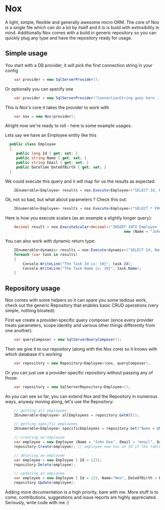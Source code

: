 Nox
===

A light, simple, flexible and generally awesome micro ORM.
The core of Nox is a single file which can do a lot by itself and it is is build with extinsibility in mind.
Additionally Nox comes with a build in generic repository so you can quickly plug any type and have the repository
ready for usage.

Simple usage
------------
You start with a DB provider, it will pick the first connection string in your config

```cs
	var provider = new SqlServerProvider();
```

Or optionally you can specify one

```cs
	var provider = new SqlServerProvider("ConnectionString goes here ...");
```

This is Nox's core it takes the provider to work with

```cs
	var nox = new Nox(provider);
```

Alright now we're ready to roll - here is some example usages:

Lets say we have an Employee entity like this

```cs
  public class Employee
  {
     public long Id { get; set; }
     public string Name { get; set; }
     public string Email { get; set; }
     public DateTime DateOfBirth { get; set; }
  }
```
           
We could execute this query and it will map for us the results as expected

```cs
	IEnumerable<Employee> results = nox.Execute<Employee>("SELECT Id, Name, Email, DateOfBirth FROM Employee");
```

Ok, not so bad, but what about parameters ? Check this out:

```cs
	IEnumerable<Employee> results = nox.Execute<Employee>("SELECT * FROM Employee WHERE Id = @Id",	new {Id = 123});
```

Here is how you execute scalars (as an example a slightly longer query):

```cs
	decimal result = nox.ExecuteScalar<decimal>("INSERT INTO Employee (Name, Email, DateOfBirth) VALUES (@Name, @Email, @DateOfBirth) SELECT SCOPE_IDENTITY()", 
													  new {Name = "John Doe", Email = "test@test.com", DateOfBirth = new DateTime(1970, 1, 1)});
```

You can also work with dynamic return type:

```cs
	IEnumerable<dynamic> results = nox.Execute<dynamic>("SELECT Id, Name FROM Tasks", new {Id = 123});            
	foreach (var task in results)
	{
		Console.WriteLine("The Task Id is: {0}", task.Id);
		Console.WriteLine("The Task Name is: {0}", task.Name);
	}
```

Repository usage
----------------

Nox comes with some helpers so it can spare you some tedious work, check out the generic Repository that enables basic CRUD operations (very simple, nothing bloated):

First we create a provider-specific query composer (since every provider treats parameters, scope identity and various other things differently from one another):

```cs
	var queryComposer = new SqlServerQueryComposer();
```

Then we give it to our repository (along with the Nox core) so it knows with which database it's working

```cs
	var repository = new Repository<Employee>(nox, queryComposer);
```

Or you can just use a provider-specific repository without passing any of those:

```cs
	var repository = new SqlServerRepository<Employee>();
```

As you can see so far, you can extend Nox and the Repository in numerous ways, anyway moving along, let's use the Repository:

```cs
	// getting all employees
	IEnumerable<Employee> allEmployees = repository.GetAll();

	// getting specific employees
	IEnumerable<Employee> specificEmployees = repository.Get("Name = @Name", new {Name = "Neo"});

	// creating an employee
	var employee = new Employee {Name = "John Doe", Email = "email", DateOfBirth = DateTime.Today};
	repository.Create(employee); // employee now has an Id if the table has identity scope

	// deleting an employee
	var employee = new Employee { Id = 123};
	repository.Delete(employee);

	// updating an employee
	var employee = new Employee { Id = 123, Name="Neo", DateOfBirth = DateTime.Today, Email = "neo@internet.com"};
	repository.Update(employee);	
```

Adding more documentation is a high priority, bare with me.
More stuff is to come, contributions, suggestions and issue reports are highly appreciated.
Seriously, write code with me :)
